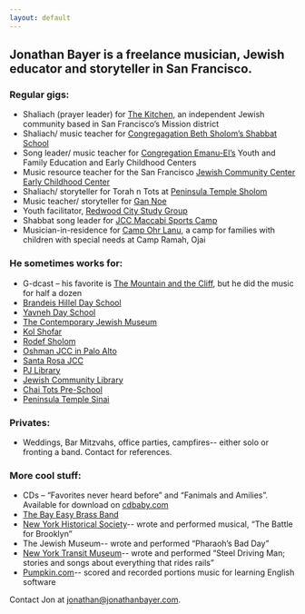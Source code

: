 ```yaml
---
layout: default
---
```


## Jonathan Bayer is a freelance musician, Jewish educator and storyteller in San Francisco.

### Regular gigs:

-   Shaliach (prayer leader) for [The Kitchen](http://thekitchensf.org), an independent Jewish community based in San Francisco’s Mission district
-   Shaliach/ music teacher for [Congregagation Beth Sholom’s Shabbat School](http://bethsholomsf.org)
-   Song leader/ music teacher for [Congregation Emanu-El’s](http://Emanuelsf.org) Youth and Family Education and Early Childhood Centers
-   Music resource teacher for the San Francisco [Jewish Community Center Early Childhood Center](http://jccsf.org)
-   Shaliach/ storyteller for Torah n Tots at [Peninsula Temple Sholom](http://sholom.org)
-   Music teacher/ storyteller for [Gan Noe](http://chabadnoevalley.org)
-   Youth facilitator, [Redwood City Study Group](http://kevah.org)
-   Shabbat song leader for [JCC Maccabi Sports Camp](http://maccabisportscamp.org)
-   Musician-in-residence for [Camp Ohr Lanu](http://ramah.org), a camp for families with children with special needs at Camp Ramah, Ojai

### He sometimes works for:

-   G-dcast – his favorite is [The Mountain and the Cliff](http://www.g-dcast.com/mountain "The Mountain and the Cliff - G-dcastG-dcast"), but he did the music for half a dozen
-   [Brandeis Hillel Day School](http://www.bhds.org/)
-   [Yavneh Day School](http://www.yavnehdayschool.org/)
-   [The Contemporary Jewish Museum](http://www.thecjm.org/)
-   [Kol Shofar](http://kolshofar.org/)
-   [Rodef Sholom](http://www.rodefsholom.org)
-   [Oshman JCC in Palo Alto](http://paloaltojcc.org/)
-   [Santa Rosa JCC](http://www.jccsoco.org/)
-   [PJ Library](http://www.pjlibrary.org/)
-   [Jewish Community Library](http://www.jewishlearningworks.org/library)
-   [Chai Tots Pre-School](http://www.chaitotspreschool.com/)
-   [Peninsula Temple Sinai](http://www.peninsulasinai.org/)

### Privates:

-   Weddings, Bar Mitzvahs, office parties, campfires-- either solo or fronting a band. Contact for references.

### More cool stuff:

-   CDs – “Favorites never heard before” and “Fanimals and Amilies”. Available for download on [cdbaby.com](http://cdbaby.com)
-   [The Bay Easy Brass Band](http://bayeasybrassband.com)
-   [New York Historical Society](http://www.nyhistory.org/)-- wrote and performed musical, “The Battle for Brooklyn”
-   The Jewish Museum-- wrote and performed “Pharaoh’s Bad Day”
-   [New York Transit Museum](http://web.mta.info/mta/museum/)-- wrote and performed “Steel Driving Man; stories and songs about everything that rides rails”
-   [Pumpkin.com](http://Pumpkin.com)-- scored and recorded portions music for learning English software

Contact Jon at [jonathan@jonathanbayer.com](mailto:jonathan@jonathanbayer.com).

